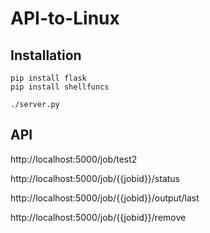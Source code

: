 # API-to-Linux

## Installation

```
pip install flask
pip install shellfuncs

./server.py
```

## API

http://localhost:5000/job/test2

http://localhost:5000/job/{{jobid}}/status

http://localhost:5000/job/{{jobid}}/output/last

http://localhost:5000/job/{{jobid}}/remove
